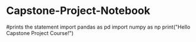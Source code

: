 # Capstone-Project-Notebook
#prints the statement
import pandas as pd
import numpy as np
print("Hello Capstone Project Course!")
